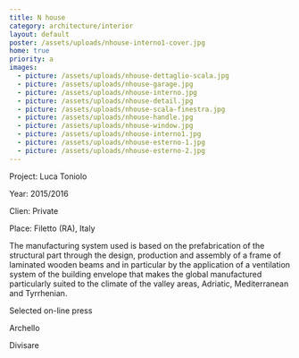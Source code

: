 ```yaml
---
title: N house
category: architecture/interior
layout: default
poster: /assets/uploads/nhouse-interno1-cover.jpg
home: true
priority: a
images:
  - picture: /assets/uploads/nhouse-dettaglio-scala.jpg
  - picture: /assets/uploads/nhouse-garage.jpg
  - picture: /assets/uploads/nhouse-interno.jpg
  - picture: /assets/uploads/nhouse-detail.jpg
  - picture: /assets/uploads/nhouse-scala-finestra.jpg
  - picture: /assets/uploads/nhouse-handle.jpg
  - picture: /assets/uploads/nhouse-window.jpg
  - picture: /assets/uploads/nhouse-interno1.jpg
  - picture: /assets/uploads/nhouse-esterno-1.jpg
  - picture: /assets/uploads/nhouse-esterno-2.jpg
---
```

Project: Luca Toniolo

Year: 2015/2016

Clien: Private

Place: Filetto (RA), Italy

The manufacturing system used is based on the prefabrication of the structural part through the design, production and assembly of a frame of laminated wooden beams and in particular by the application of a ventilation system of the building envelope that makes the global manufactured particularly suited to the climate of the valley areas, Adriatic, Mediterranean and Tyrrhenian.

Selected on-line press

Archello

Divisare


